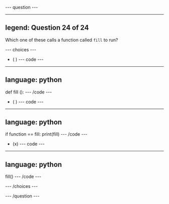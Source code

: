 --- question ---

---
legend: Question 24 of 24
---

Which one of these calls a function called `fill` to run?

--- choices ---

- ( ) 
--- code ---
---
language: python
---
def fill ():
--- /code ---

- ( ) 
--- code ---
---
language: python
---
if function == fill:
  print(fill)
--- /code ---

- (x) 
--- code ---
---
language: python
---
fill()
--- /code ---

--- /choices ---

--- /question ---
